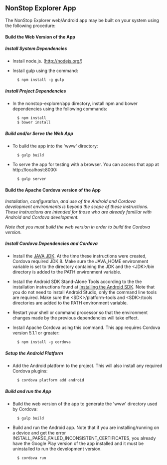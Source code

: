 NonStop Explorer App
---

The NonStop Explorer web/Android app may be built on your system using the following procedure:

#### Build the Web Version of the App

##### Install System Dependencies

* Install node.js. (http://nodejs.org/)
* Install gulp using the command:

        $ npm install -g gulp

##### Install Project Dependencies

* In the nonstop-explorer/app directory, install npm and bower dependencies using the following commands:

        $ npm install
        $ bower install

##### Build and/or Serve the Web App

* To build the app into the 'www' directory:

        $ gulp build

* To serve the app for testing with a browser. You can access that app at http://localhost:8000:

        $ gulp server


#### Build the Apache Cordova version of the App

_Installation, configuration, and use of the Android and Cordova development environments is beyond the scope of these instructions. These instructions are intended for those who are already familiar with Android and Cordova development._

_Note that you must build the web version in order to build the Cordova version._

##### Install Cordova Dependencies and Cordova

* Install the [JAVA JDK](http://java.oracle.com). At the time these instructions were created, Cordova required JDK 8. Make sure the JAVA_HOME environment variable is set to the directory
containing the JDK and the \<JDK\>/bin directory is added to the
PATH environment variable.

* Install the Android SDK Stand-Alone Tools according to the the installation instructions found at
[Installing the Android SDK](https://developer.android.com/sdk/installing/index.html). Note that you
do not need to install Android Studio, only the command line tools are required.
Make sure the \<SDK\>/platform-tools and \<SDK\>/tools directories are added to the PATH environment variable.

* Restart your shell or command processor so that the environment changes made by the previous dependencies will take
effect.

* Install Apache Cordova using this command. This app requires Cordova version 5.1.1 or greater:

        $ npm install -g cordova

##### Setup the Android Platform

* Add the Android platform to the project. This will also install any required Cordova plugins:

        $ cordova platform add android

##### Build and run the App

* Build the web version of the app to generate the 'www' directory used by Cordova:

        $ gulp build

* Build and run the Android app. Note that if you are installing/running on a device and get
the error INSTALL_PARSE_FAILED_INCONSISTENT_CERTIFICATES, you already have the Google Play
version of the app installed and it must be uninstalled to run the development version.

        $ cordova run

